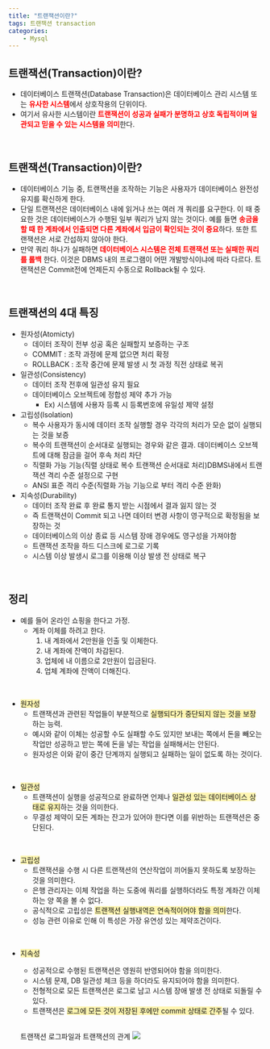 ```yaml
---
title: "트랜잭션이란?"
tags: 트랜잭션 transaction
categories: 
    - Mysql
---
```



## 트랜잭션(Transaction)이란?
- 데이터베이스 트랜잭션(Database Transaction)은 데이터베이스 관리 시스템 또는 <span style="color: red">**유사한 시스템**</span>에서 상호작용의 단위이다.
- 여기서 유사한 시스템이란 <span style="color: red">**트랜잭션이 성공과 실패가 분명하고 상호 독립적이며 일관되고 믿을 수 있는 시스템을 의미**</span>한다.

<br>

## 트랜잭션(Transaction)이란?
- 데이터베이스 기능 중, 트랜잭션을 조작하는 기능은 사용자가 데이터베이스 완전성 유지를 확신하게 한다.
- 단일 트랜잭션은 데이터베이스 내에 읽거나 쓰는 여러 개 쿼리를 요구한다. 이 때 중요한 것은 데이터베이스가 수행된 일부 쿼리가 남지 않는 것이다. 예를 들면 <span style="color: red">**송금을 할 때 한 계좌에서 인출되면 다른 계좌에서 입금이 확인되는 것이 중요**</span>하다. 또한 트랜잭션은 서로 간섭하지 않아야 한다.
- 만약 쿼리 하나가 실패하면 <span style="color: red">**데이터베이스 시스템은 전체 트랜잭션 또는 실패한 쿼리를 롤백**</span> 한다. 이것은 DBMS 내의 프로그램이 어떤 개발방식이냐에 따라 다르다. 트랜잭션은 Commit전에 언제든지 수동으로 Rollback될 수 있다.

<br>

## 트랜잭션의 4대 특징
- 원자성(Atomicty)
	- 데이터 조작이 전부 성공 혹은 실패할지 보증하는 구조
	- COMMIT : 조작 과정에 문제 없으면 처리 확정
	- ROLLBACK : 조작 중간에 문제 발생 시 첫 과정 직전 상태로 복귀
- 일관성(Consistency)
	- 데이터 조작 전후에 일관성 유지 필요
	- 데이터베이스 오브젝트에 정합성 제약 추가 가능
		- Ex) 시스템에 사용자 등록 시 등록번호에 유일성 제약 설정 
- 고립성(Isolation)
	- 복수 사용자가 동시에 데이터 조작 실행할 경우 각각의 처리가 모순 없이 실행되는 것을 보증
	- 복수의 트랜잭션이 순서대로 실행되는 경우와 같은 결과. 데이터베이스 오브젝트에 대해 잠금을 걸어 후속 처리 차단
	- 직렬화 가능 기능(직렬 상태로 복수 트랜잭션 순서대로 처리)DBMS내에서 트랜잭션 격리 수준 설정으로 구현
	- ANSI 표준 격리 수준(직렬화 가능 기능으로 부터 격리 수준 완화)
- 지속성(Durability)
	- 데이터 조작 완료 후 완료 통지 받는 시점에서 결과 잃지 않는 것
	- 즉 트랜잭션이 Commit 되고 나면 데이터 변경 사항이 영구적으로 확정됨을 보장하는 것
	- 데이터베이스의 이상 종료 등 시스템 장애 경우에도 영구성을 가져야함
	- 트랜잭션 조작을 하드 디스크에 로그로 기록
	- 시스템 이상 발생시 로그를 이용해 이상 발생 전 상태로 복구

<br>

## 정리
- 예를 들어 온라인 쇼핑을 한다고 가정.
	- 계좌 이체를 하려고 한다.
		1. 내 계좌에서 2만원을 인출 및 이체한다.
		2. 내 계좌에 잔액이 차감된다.
		3. 업체에 내 이름으로 2만원이 입금된다.
		4. 업체 계좌에 잔액이 더해진다.

<br>

- <span style="background-color: #fff5b1">원자성</span>
	- 트랜잭션과 관련된 작업들이 부분적으로 <span style="background-color: #fff5b1">실행되다가 중단되지 않는 것을 보장</span>하는 능력.
	- 예시와 같이 이체는 성공할 수도 실패할 수도 있지만 보내는 쪽에서 돈을 빼오는 작업만 성공하고 받는 쪽에 돈을 넣는 작업을 실패해서는 안된다.
	- 원자성은 이와 같이 중간 단계까지 실행되고 실패하는 일이 없도록 하는 것이다.

<br>

- <span style="background-color: #fff5b1">일관성</span>
	- 트랜잭션이 실행을 성공적으로 완료하면 언제나 <span style="background-color: #fff5b1">일관성 있는 데이터베이스 상태로 유지</span>하는 것을 의미한다.
	- 무결성 제약이 모든 계좌는 잔고가 있어야 한다면 이를 위반하는 트랜잭션은 중단된다.

<br>

- <span style="background-color: #fff5b1">고립성</span>
	- 트랜잭션을 수행 시 다른 트랜잭션의 연산작업이 끼어들지 못하도록 보장하는 것을 의미한다.
	- 은행 관리자는 이체 작업을 하는 도중에 쿼리를 실행하더라도 특정 계좌간 이체하는 양 쪽을 볼 수 없다.
	- 공식적으로 고립성은 <span style="background-color: #fff5b1">트랜잭션 실행내역은 연속적이어야 함을 의미</span>한다.
	- 성능 관련 이유로 인해 이 특성은 가장 유연성 있는 제약조건이다.

<br>

- <span style="background-color: #fff5b1">지속성</span>
	- 성공적으로 수행된 트랜잭션은 영원히 반영되어야 함을 의미한다.
	- 시스템 문제, DB 일관성 체크 등을 하더라도 유지되어야 함을 의미한다.
	- 전형적으로 모든 트랜잭션은 로그로 남고 시스템 장애 발생 전 상태로 되돌릴 수 있다.
	- 트랜잭션은 <span style="background-color: #fff5b1">로그에 모든 것이 저장된 후에만 commit 상태로 간주</span>될 수 있다.

	<br>

	트랜잭션 로그파일과 트랜잭션의 관계
	![](https://img1.daumcdn.net/thumb/R1280x0/?scode=mtistory2&fname=https%3A%2F%2Fblog.kakaocdn.net%2Fdn%2FmvDpr%2FbtqFoClzcOv%2FvPGglmWETKeqjjMWe1Kx30%2Fimg.png)